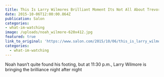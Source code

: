 ```yaml
---
title: This Is Larry Wilmores Brilliant Moment Its Not All About Trevor Noah on Comedy Central
date: 2015-10-06T12:00:00.864Z
publication: Salon
categories: 
- what-im-watching
image: /uploads/noah_wilmore-620x412.jpg
featured: true
link_to_original: 'https://www.salon.com/2015/10/06/this_is_larry_wilmores_brilliant_moment_its_not_all_about_trevor_noah_on_comedy_central/'
categories:
  - what-im-watching
---
```

Noah hasn’t quite found his footing, but at 11:30 p.m., Larry Wilmore is bringing the brilliance night after night